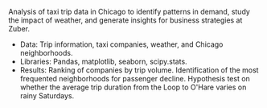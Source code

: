 Analysis of taxi trip data in Chicago to identify patterns in demand, study the impact of weather, and generate insights for business strategies at Zuber.

- Data: Trip information, taxi companies, weather, and Chicago neighborhoods.
- Libraries: Pandas, matplotlib, seaborn, scipy.stats.
- Results: Ranking of companies by trip volume. Identification of the most frequented neighborhoods for passenger decline. Hypothesis test on whether the average trip duration from the Loop to O'Hare varies on rainy Saturdays.
